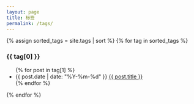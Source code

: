 ```yaml
---
layout: page
title: 标签
permalink: /tags/
---
```


<div class="tags-page">
  {% assign sorted_tags = site.tags | sort %}
  {% for tag in sorted_tags %}
    <div class="tag-group" id="{{ tag[0] | slugify }}">
      <h3 class="tag-name">{{ tag[0] }}</h3>
      <ul class="post-list">
        {% for post in tag[1] %}
          <li>
            <span class="post-meta">{{ post.date | date: "%Y-%m-%d" }}</span>
            <a class="post-link" href="{{ post.url | relative_url }}">{{ post.title }}</a>
          </li>
        {% endfor %}
      </ul>
    </div>
  {% endfor %}
</div>